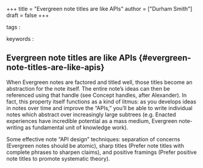 +++
title = "Evergreen note titles are like APIs"
author = ["Durham Smith"]
draft = false
+++

tags
:


keywords
:


## Evergreen note titles are like APIs {#evergreen-note-titles-are-like-apis}

When Evergreen notes are factored and titled well, those titles become an abstraction for the note itself. The entire note’s ideas can then be referenced using that handle (see Concept handles, after Alexander). In fact, this property itself functions as a kind of litmus: as you develops ideas in notes over time and improve the “APIs,” you’ll be able to write individual notes which abstract over increasingly large subtrees (e.g. Enacted experiences have incredible potential as a mass medium, Evergreen note-writing as fundamental unit of knowledge work).

Some effective note “API design” techniques: separation of concerns (Evergreen notes should be atomic), sharp titles (Prefer note titles with complete phrases to sharpen claims), and positive framings (Prefer positive note titles to promote systematic theory).
